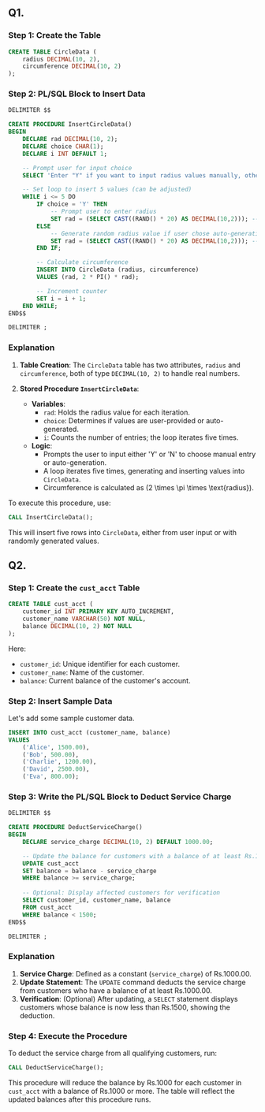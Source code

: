 ## Q1.



### Step 1: Create the Table

```sql
CREATE TABLE CircleData (
    radius DECIMAL(10, 2),
    circumference DECIMAL(10, 2)
);
```

### Step 2: PL/SQL Block to Insert Data

```sql
DELIMITER $$

CREATE PROCEDURE InsertCircleData()
BEGIN
    DECLARE rad DECIMAL(10, 2);
    DECLARE choice CHAR(1);
    DECLARE i INT DEFAULT 1;

    -- Prompt user for input choice
    SELECT 'Enter "Y" if you want to input radius values manually, otherwise "N" to auto-generate values:' INTO choice;

    -- Set loop to insert 5 values (can be adjusted)
    WHILE i <= 5 DO
        IF choice = 'Y' THEN
            -- Prompt user to enter radius
            SET rad = (SELECT CAST((RAND() * 20) AS DECIMAL(10,2))); -- Random value between 0 and 20
        ELSE
            -- Generate random radius value if user chose auto-generation
            SET rad = (SELECT CAST((RAND() * 20) AS DECIMAL(10,2))); -- Random value between 0 and 20
        END IF;

        -- Calculate circumference
        INSERT INTO CircleData (radius, circumference) 
        VALUES (rad, 2 * PI() * rad);

        -- Increment counter
        SET i = i + 1;
    END WHILE;
END$$

DELIMITER ;
```

### Explanation

1. **Table Creation**: The `CircleData` table has two attributes, `radius` and `circumference`, both of type `DECIMAL(10, 2)` to handle real numbers.

2. **Stored Procedure `InsertCircleData`**:
    - **Variables**:
        - `rad`: Holds the radius value for each iteration.
        - `choice`: Determines if values are user-provided or auto-generated.
        - `i`: Counts the number of entries; the loop iterates five times.
    - **Logic**:
        - Prompts the user to input either 'Y' or 'N' to choose manual entry or auto-generation.
        - A loop iterates five times, generating and inserting values into `CircleData`.
        - Circumference is calculated as \(2 \times \pi \times \text{radius}\).
  
To execute this procedure, use:

```sql
CALL InsertCircleData();
```

This will insert five rows into `CircleData`, either from user input or with randomly generated values.

## Q2.


### Step 1: Create the `cust_acct` Table

```sql
CREATE TABLE cust_acct (
    customer_id INT PRIMARY KEY AUTO_INCREMENT,
    customer_name VARCHAR(50) NOT NULL,
    balance DECIMAL(10, 2) NOT NULL
);
```

Here:
- `customer_id`: Unique identifier for each customer.
- `customer_name`: Name of the customer.
- `balance`: Current balance of the customer's account.

### Step 2: Insert Sample Data

Let's add some sample customer data.

```sql
INSERT INTO cust_acct (customer_name, balance)
VALUES 
    ('Alice', 1500.00),
    ('Bob', 500.00),
    ('Charlie', 1200.00),
    ('David', 2500.00),
    ('Eva', 800.00);
```

### Step 3: Write the PL/SQL Block to Deduct Service Charge

```sql
DELIMITER $$

CREATE PROCEDURE DeductServiceCharge()
BEGIN
    DECLARE service_charge DECIMAL(10, 2) DEFAULT 1000.00;

    -- Update the balance for customers with a balance of at least Rs.1000
    UPDATE cust_acct
    SET balance = balance - service_charge
    WHERE balance >= service_charge;
    
    -- Optional: Display affected customers for verification
    SELECT customer_id, customer_name, balance 
    FROM cust_acct 
    WHERE balance < 1500;
END$$

DELIMITER ;
```

### Explanation

1. **Service Charge**: Defined as a constant (`service_charge`) of Rs.1000.00.
2. **Update Statement**: The `UPDATE` command deducts the service charge from customers who have a balance of at least Rs.1000.00.
3. **Verification**: (Optional) After updating, a `SELECT` statement displays customers whose balance is now less than Rs.1500, showing the deduction.

### Step 4: Execute the Procedure

To deduct the service charge from all qualifying customers, run:

```sql
CALL DeductServiceCharge();
```

This procedure will reduce the balance by Rs.1000 for each customer in `cust_acct` with a balance of Rs.1000 or more. The table will reflect the updated balances after this procedure runs.

